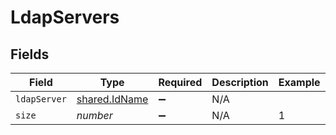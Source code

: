 # LdapServers


## Fields

| Field                                                 | Type                                                  | Required                                              | Description                                           | Example                                               |
| ----------------------------------------------------- | ----------------------------------------------------- | ----------------------------------------------------- | ----------------------------------------------------- | ----------------------------------------------------- |
| `ldapServer`                                          | [shared.IdName](../../../sdk/models/shared/idname.md) | :heavy_minus_sign:                                    | N/A                                                   |                                                       |
| `size`                                                | *number*                                              | :heavy_minus_sign:                                    | N/A                                                   | 1                                                     |